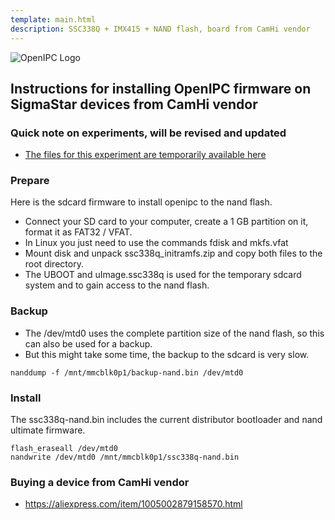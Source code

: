 ```yaml
---
template: main.html
description: SSC338Q + IMX415 + NAND flash, board from CamHi vendor
---
```


![OpenIPC Logo](https://openipc.org/assets/openipc-logo-black.svg)


## Instructions for installing OpenIPC firmware on SigmaStar devices from CamHi vendor


### Quick note on experiments, will be revised and updated

* [The files for this experiment are temporarily available here](https://github.com/OpenIPC/sandbox-fpv/tree/master/sigmastar)


### Prepare

Here is the sdcard firmware to install openipc to the nand flash.

- Connect your SD card to your computer, create a 1 GB partition on it, format it as FAT32 / VFAT.
- In Linux you just need to use the commands fdisk and mkfs.vfat
- Mount disk and unpack ssc338q_initramfs.zip and copy both files to the root directory.
- The UBOOT and uImage.ssc338q is used for the temporary sdcard system and to gain access to the nand flash.


### Backup 

- The /dev/mtd0 uses the complete partition size of the nand flash, so this can also be used for a backup.
- But this might take some time, the backup to the sdcard is very slow.

```
nanddump -f /mnt/mmcblk0p1/backup-nand.bin /dev/mtd0
```


### Install

The ssc338q-nand.bin includes the current distributor bootloader and nand ultimate firmware.

```
flash_eraseall /dev/mtd0
nandwrite /dev/mtd0 /mnt/mmcblk0p1/ssc338q-nand.bin
```


### Buying a device from CamHi vendor

- https://aliexpress.com/item/1005002879158570.html


